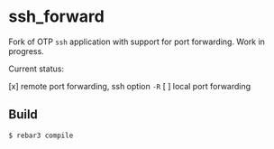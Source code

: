 ssh_forward
=====

Fork of OTP `ssh` application with support for port forwarding.
Work in progress.

Current status:

[x] remote port forwarding, ssh option `-R`
[ ] local port forwarding

Build
-----

    $ rebar3 compile
